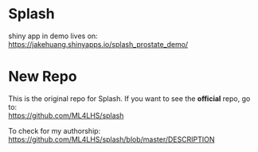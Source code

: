 # Splash
shiny app in demo lives on: </br>
https://jakehuang.shinyapps.io/splash_prostate_demo/

# New Repo
This is the original repo for Splash. If you want to see the <strong>official</strong> repo, go to: </br>
https://github.com/ML4LHS/splash </br>

To check for my authorship: </br>
https://github.com/ML4LHS/splash/blob/master/DESCRIPTION
